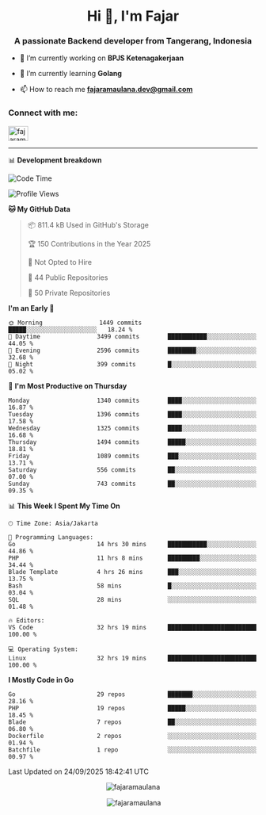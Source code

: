 <h1 align="center">Hi 👋, I'm Fajar</h1>
<h3 align="center">A passionate Backend developer from Tangerang, Indonesia</h3>

<!-- <p align="left"> <img src="https://komarev.com/ghpvc/?username=fajaramaulana&label=Profile%20views&color=0e75b6&style=flat" alt="fajaramaulana" /> </p> -->

- 🔭 I’m currently working on **BPJS Ketenagakerjaan**

- 🌱 I’m currently learning **Golang**

- 📫 How to reach me **fajaramaulana.dev@gmail.com**

<h3 align="left">Connect with me:</h3>
<p align="left">
<a href="https://linkedin.com/in/fajar-agus-maulana-73533a180/" target="blank"><img align="center" src="https://raw.githubusercontent.com/rahuldkjain/github-profile-readme-generator/master/src/images/icons/Social/linked-in-alt.svg" alt="fajaramaulana" height="30" width="40" /></a>
</p>

-------

📊 **Development breakdown**
<!--START_SECTION:waka-->
![Code Time](http://img.shields.io/badge/Code%20Time-3%2C403%20hrs%2049%20mins-blue)

![Profile Views](http://img.shields.io/badge/Profile%20Views-0-blue)

**🐱 My GitHub Data** 

> 📦 811.4 kB Used in GitHub's Storage 
 > 
> 🏆 150 Contributions in the Year 2025
 > 
> 🚫 Not Opted to Hire
 > 
> 📜 44 Public Repositories 
 > 
> 🔑 50 Private Repositories 
 > 
**I'm an Early 🐤** 

```text
🌞 Morning                1449 commits        █████░░░░░░░░░░░░░░░░░░░░   18.24 % 
🌆 Daytime                3499 commits        ███████████░░░░░░░░░░░░░░   44.05 % 
🌃 Evening                2596 commits        ████████░░░░░░░░░░░░░░░░░   32.68 % 
🌙 Night                  399 commits         █░░░░░░░░░░░░░░░░░░░░░░░░   05.02 % 
```
📅 **I'm Most Productive on Thursday** 

```text
Monday                   1340 commits        ████░░░░░░░░░░░░░░░░░░░░░   16.87 % 
Tuesday                  1396 commits        ████░░░░░░░░░░░░░░░░░░░░░   17.58 % 
Wednesday                1325 commits        ████░░░░░░░░░░░░░░░░░░░░░   16.68 % 
Thursday                 1494 commits        █████░░░░░░░░░░░░░░░░░░░░   18.81 % 
Friday                   1089 commits        ███░░░░░░░░░░░░░░░░░░░░░░   13.71 % 
Saturday                 556 commits         ██░░░░░░░░░░░░░░░░░░░░░░░   07.00 % 
Sunday                   743 commits         ██░░░░░░░░░░░░░░░░░░░░░░░   09.35 % 
```


📊 **This Week I Spent My Time On** 

```text
🕑︎ Time Zone: Asia/Jakarta

💬 Programming Languages: 
Go                       14 hrs 30 mins      ███████████░░░░░░░░░░░░░░   44.86 % 
PHP                      11 hrs 8 mins       █████████░░░░░░░░░░░░░░░░   34.44 % 
Blade Template           4 hrs 26 mins       ███░░░░░░░░░░░░░░░░░░░░░░   13.75 % 
Bash                     58 mins             █░░░░░░░░░░░░░░░░░░░░░░░░   03.04 % 
SQL                      28 mins             ░░░░░░░░░░░░░░░░░░░░░░░░░   01.48 % 

🔥 Editors: 
VS Code                  32 hrs 19 mins      █████████████████████████   100.00 % 

💻 Operating System: 
Linux                    32 hrs 19 mins      █████████████████████████   100.00 % 
```

**I Mostly Code in Go** 

```text
Go                       29 repos            ███████░░░░░░░░░░░░░░░░░░   28.16 % 
PHP                      19 repos            █████░░░░░░░░░░░░░░░░░░░░   18.45 % 
Blade                    7 repos             ██░░░░░░░░░░░░░░░░░░░░░░░   06.80 % 
Dockerfile               2 repos             ░░░░░░░░░░░░░░░░░░░░░░░░░   01.94 % 
Batchfile                1 repo              ░░░░░░░░░░░░░░░░░░░░░░░░░   00.97 % 
```




 Last Updated on 24/09/2025 18:42:41 UTC
<!--END_SECTION:waka-->
<p align="center"><img align="center" src="https://github-readme-stats.vercel.app/api/top-langs?username=fajaramaulana&show_icons=true&locale=en&layout=compact" alt="fajaramaulana" /></p>

<p align="center">&nbsp;<img align="center" src="https://github-readme-stats.vercel.app/api?username=fajaramaulana&show_icons=true&locale=en" alt="fajaramaulana" /></p>
